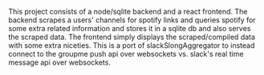 This project consists of a node/sqlite backend and a react frontend. The backend scrapes a users' channels for spotify links and queries spotify for some extra related information and stores it in a sqlite db and also serves the scraped data. The frontend simply displays the scraped/compiled data with some extra niceties. This is a port of slackSlongAggregator to instead connect to the groupme push api over websockets vs. slack's real time message api over websockets.